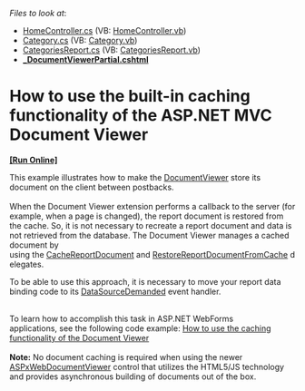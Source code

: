 <!-- default file list -->
*Files to look at*:

* [HomeController.cs](./CS/T191577/Controllers/HomeController.cs) (VB: [HomeController.vb](./VB/T191577/Controllers/HomeController.vb))
* [Category.cs](./CS/T191577/Models/Category.cs) (VB: [Category.vb](./VB/T191577/Models/Category.vb))
* [CategoriesReport.cs](./CS/T191577/Reports/CategoriesReport.cs) (VB: [CategoriesReport.vb](./VB/T191577/Reports/CategoriesReport.vb))
* **[_DocumentViewerPartial.cshtml](./CS/T191577/Views/Home/_DocumentViewerPartial.cshtml)**
<!-- default file list end -->
# How to use the built-in caching functionality of the ASP.NET MVC Document Viewer
<!-- run online -->
**[[Run Online]](https://codecentral.devexpress.com/t191577)**
<!-- run online end -->


<p>This example illustrates how to make the <a href="http://documentation.devexpress.com/#XtraReports/CustomDocument5193">DocumentViewer</a> store its document on the client between postbacks.<br><br>When the Document Viewer extension performs a callback to the server (for example, when a page is changed), the report document is restored from the cache. So, it is not necessary to recreate a report document and data is not retrieved from the database. The Document Viewer manages a cached document by using the <a href="http://documentation.devexpress.com/#XtraReports/DevExpressXtraReportsWebASPxDocumentViewer_CacheReportDocumenttopic">CacheReportDocument</a> and <a href="http://documentation.devexpress.com/#XtraReports/DevExpressXtraReportsWebASPxDocumentViewer_RestoreReportDocumentFromCachetopic">RestoreReportDocumentFromCache</a> delegates.</p>
<p>To be able to use this approach, it is necessary to move your report data binding code to its <a href="https://documentation.devexpress.com/#XtraReports/DevExpressXtraReportsUIXtraReportBase_DataSourceDemandedtopic">DataSourceDemanded</a> event handler.</p>
<p><br>To learn how to accomplish this task in ASP.NET WebForms applications, see the following code example: <a href="https://www.devexpress.com/Support/Center/p/E1946">How to use the caching functionality of the Document Viewer</a> <br><strong><br>Note:</strong> No document caching is required when using the newer <a href="https://documentation.devexpress.com/#AspNet/CustomDocument114491">ASPxWebDocumentViewer</a> control that utilizes the HTML5/JS technology and provides asynchronous building of documents out of the box.</p>

<br/>


